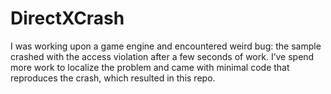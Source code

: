 # DirectXCrash
I was working upon a game engine and encountered weird bug: the sample crashed with the access violation after a few seconds of work.
I’ve spend more work to localize the problem and came with minimal code that reproduces the crash, which resulted in this repo.
